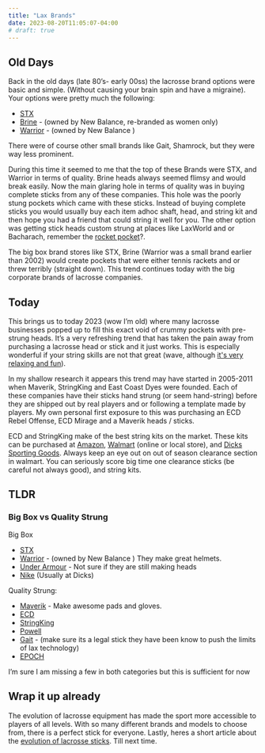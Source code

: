 ```yaml
---
title: "Lax Brands"
date: 2023-08-20T11:05:07-04:00
# draft: true
---
```


## Old Days

Back in the old days (late 80’s- early 00ss) the lacrosse brand options were basic and simple. (Without causing your brain spin and have a migraine). Your options were pretty much the following:

- [STX](https://www.stx.com/)
- [Brine](https://www.brine.com/) - (owned by New Balance, re-branded as women only)
- [Warrior](https://www.warrior.com/Lacrosse) - (owned by New Balance )

There were of course other small brands like Gait, Shamrock, but they were way less prominent.

During this time it seemed to me that the top of these Brands were STX, and Warrior in terms of quality. Brine heads always seemed flimsy and would break easily. Now the main glaring hole in terms of quality was in buying complete sticks from any of these companies. This hole was the poorly stung pockets which came with these sticks. Instead of buying complete sticks you would usually buy each item adhoc shaft, head, and string kit and then hope you had a friend that could string it well for you. The other option was getting stick heads custom strung at places like LaxWorld and or Bacharach, remember the [rocket pocket](https://rock-itpocket.com/info/rock-it-pockets/classic-2/)?.

The big box brand stores like STX, Brine (Warrior was a small brand earlier than 2002) would create pockets that were either tennis rackets and or threw terribly (straight down). This trend continues today with the big corporate brands of lacrosse companies.

## Today

This brings us to today 2023 (wow I’m old) where many lacrosse businesses popped up to fill this exact void of crummy pockets with pre-strung heads. It’s a very refreshing trend that has taken the pain away from purchasing a lacrosse head or stick and it just works. This is especially wonderful if your string skills are not that great (wave, although [it's very relaxing and fun](https://www.youtube.com/watch?v=QhNACCmrZzo)).

In my shallow research it appears this trend may have started in 2005-2011 when Maverik, StringKing and East Coast Dyes were founded. Each of these companies have their sticks hand strung (or seem hand-string) before they are shipped out by real players and or following a template made by players. My own personal first exposure to this was purchasing an ECD Rebel Offense, ECD Mirage and a Maverik heads / sticks.

ECD and StringKing make of the best string kits on the market. These kits can be purchased at [Amazon](https://www.amazon.com/?&_encoding=UTF8&tag=cread04-20&linkCode=ur2&linkId=c569e67d0eab0fd112e44c8a99019571&camp=1789&creative=9325), [Walmart](https://www.walmart.com/search?q=StringKing) (online or local store), and [Dicks Sporting Goods](https://www.dickssportinggoods.com/c/lacrosse). Always keep an eye out on out of season clearance section in walmart. You can seriously score big time one clearance sticks (be careful not always good), and string kits.

## TLDR

### Big Box vs Quality Strung

Big Box

- [STX](https://www.stx.com/)
- [Warrior](https://www.warrior.com/Lacrosse) - (owned by New Balance ) They make great helmets.
- [Under Armour](https://www.underarmour.com/en-us/) - Not sure if they are still making heads
- [Nike](https://www.nike.com/w/lacrosse-heads-aokuk) (Usually at Dicks)

Quality Strung:

- [Maverik](https://maveriklacrosse.com/) - Make awesome pads and gloves.
- [ECD](https://ecdlax.com/)
- [StringKing](https://stringking.com/)
- [Powell](https://www.powelllacrosse.com)
- [Gait](https://gaitlaxofficial.com/) - (make sure its a legal stick they have been know to push the limits of lax technology)
- [EPOCH](https://www.epochlacrosse.com/)

I’m sure I am missing a few in both categories but this is sufficient for now

## Wrap it up already

The evolution of lacrosse equipment has made the sport more accessible to players of all levels. With so many different brands and models to choose from, there is a perfect stick for everyone. Lastly, heres a short article about the [evolution of lacrosse sticks](https://www.usalaxmagazine.com/fuel/industry/innovation-and-evolution-how-lacrosse-sticks-have-changed). Till next time.
